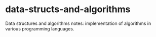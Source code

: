 # data-structs-and-algorithms
Data structures and algorithms notes: implementation of algorithms in various programming languages.
